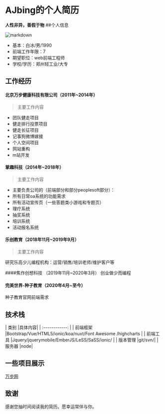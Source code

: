 ﻿# AJbing的个人简历

**人性非异，善假于物**
##个人信息


![markdown](https://www.mdeditor.com/images/logos/markdown.png "markdown")


- 基本：白冰/男/1990
- 前端工作年限：7
- 期望职位：web前端工程师
- 学校/学历：郑州轻工业/大专

## 工作经历

#### 北京万步健康科技有限公司（2011年~2014年）
> 主要工作内容

- 团队健走项目
- 健走排行投票项目
- 健走长征项目
- 记事狗微博嫁接
- 个人空间项目
- 网站重构
- m站开发

#### 掌趣科技（2014年~2018年）
> 主要工作内容

- 主要负责公司的（前端部分和部分peoplesoft部分）：
- 所有日常oa系统的功能需求
- 所有活动宣传页（一些答题类小游戏和专题页）
- 理疗系统
- 抽奖系统
- 培训系统
- 活动报名系统

#### 乐创教育（2018年11月~2019年9月）
> 主要工作内容

研究乐高少儿编程机构：运营/销售/培训老师/维护客户等

####焦作创想科技 （2019年11月~2020年3月）
创业做少而编程

#### 完美世界-种子教育（2020年4月~至今）
种子教育官网前端需求

## 技术栈

|  类别 |具体内容|
| :------------: |
|  前端框架 |Bootstrap/Vue/HTML5/ionic/koa/nuxt/Font Awesome /highcharts  |
|  前端工具 |Jquery/jquerymobile/EmberJS/LeSS/SaSS/ionic/ |
|  版本管理 |git/svn/|
|  服务器 |node|

## 一些项目展示
[万步网](http://www.wanbu.com.cn/NewWanbu/App/NewHome/ "万步网")


## 致谢
感谢您抽时间阅读我的简历。愿幸运常伴与你。

